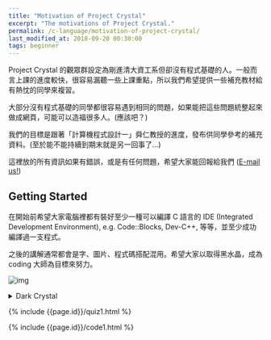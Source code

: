 ```yaml
---
title: "Motivation of Project Crystal"
excerpt: "The motivations of Project Crystal."
permalink: /c-language/motivation-of-project-crystal/
last_modified_at: 2018-09-20 00:30:00
tags: beginner
---
```


Project Crystal 的觀眾群設定為剛進清大資工系但卻沒有程式基礎的人。一般而言上課的進度較快，很容易漏聽一些上課重點，所以我們希望提供一些補充教材給有熱忱的同學來複習。

大部分沒有程式基礎的同學都很容易遇到相同的問題，如果能把這些問題統整起來做成網頁，可能可以造福很多人。(應該吧？)

我們的目標是跟著「計算機程式設計一」舜仁教授的進度，發布供同學參考的補充資料。(至於能不能持續到期末就是另一回事了...)

<!--more-->

這裡放的所有資訊如果有錯誤，或是有任何問題，希望大家能回報給我們 (<a href="mailto:j3.soon@msa.hinet.net">E-mail us!</a>)

## Getting Started

在開始前希望大家電腦裡都有裝好至少一種可以編譯 C 語言的 IDE (Integrated Development Environment), e.g. Code::Blocks, Dev-C++, 等等，並至少成功編譯過一支程式。

之後的講解通常都會是字、圖片、程式碼搭配混用。希望大家以取得黑水晶，成為 coding 大師為目標來努力。

![img]({{site.imgs}}{{page.id}}/crystal_black.png)

<details><summary markdown="span">Dark Crystal</summary>A long lost crystal found in the abyss located under NTHU campus.<br/>Whoever possess it can cast dark magic that brings chaos and frustration to the rest of the world.</details>

{% include {{page.id}}/quiz1.html %}

{% include {{page.id}}/code1.html %}
